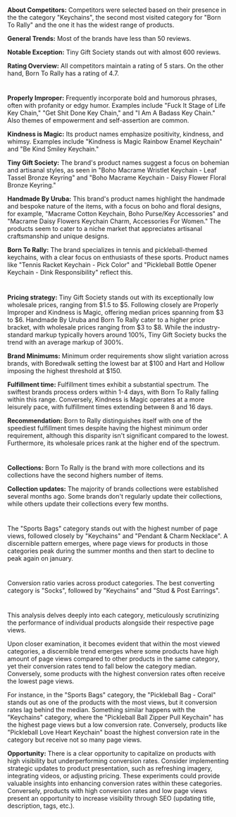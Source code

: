 
<!-- Competitors: Review analysis -->
#

__About Competitors:__ Competitors were selected based on their presence in the the category "Keychains", the second most visited category for "Born To Rally" and the one it has the widest range of products.

__General Trends:__ Most of the brands have less than 50 reviews.

__Notable Exception:__ Tiny Gift Society stands out with almost 600 reviews.

__Rating Overview:__ All competitors maintain a rating of 5 stars. On the other hand, Born To Rally has a rating of 4.7.

#

<!-- Competitors: Product optimization analysis -->

# 

__Properly Improper:__
Frequently incorporate bold and humorous phrases, often with profanity or edgy humor. Examples include "Fuck It Stage of Life Key Chain," "Get Shit Done Key Chain," and "I Am A Badass Key Chain." Also themes of empowerment and self-assertion are common.

__Kindness is Magic:__
Its product names emphasize positivity, kindness, and whimsy. Examples include "Kindness is Magic Rainbow Enamel Keychain" and "Be Kind Smiley Keychain."

__Tiny Gift Society:__
The brand's product names suggest a focus on bohemian and artisanal styles, as seen in "Boho Macrame Wristlet Keychain - Leaf Tassel Bronze Keyring" and "Boho Macrame Keychain - Daisy Flower Floral Bronze Keyring."

__Handmade By Uruba:__
This brand's product names highlight the handmade and bespoke nature of the items, with a focus on boho and floral designs, for example, "Macrame Cotton Keychain, Boho Purse/Key Accessories" and "Macrame Daisy Flowers Keychain Charm, Accessories For Women."
The products seem to cater to a niche market that appreciates artisanal craftsmanship and unique designs.

__Born To Rally:__
The brand specializes in tennis and pickleball-themed keychains, with a clear focus on enthusiasts of these sports. Product names like "Tennis Racket Keychain - Pick Color" and "Pickleball Bottle Opener Keychain - Dink Responsibility" reflect this.

# 

<!-- Competitors: Competitor pricing, minimum order and fulfillment analysis -->

__Pricing strategy:__ Tiny Gift Society stands out with its exceptionally low wholesale prices, ranging from \$1.5 to \$5. Following closely are Properly Improper and Kindness is Magic, offering median prices spanning from \$3 to \$6. Handmade By Uruba and Born To Rally cater to a higher price bracket, with wholesale prices ranging from \$3 to \$8. While the industry-standard markup typically hovers around 100%, Tiny Gift Society bucks the trend with an average markup of 300%.

__Brand Minimums:__ Minimum order requirements show slight variation across brands, with Boredwalk setting the lowest bar at \$100 and Hart and Hollow imposing the highest threshold at \$150.

__Fulfillment time:__ Fulfillment times exhibit a substantial spectrum. The swiftest brands process orders within 1-4 days, with Born To Rally falling within this range. Conversely, Kindness is Magic operates at a more leisurely pace, with fulfillment times extending between 8 and 16 days.

__Recommendation:__ Born to Rally distinguishes itself with one of the speediest fulfillment times despite having the highest minimum order requirement, although this disparity isn't significant compared to the lowest. Furthermore, its wholesale prices rank at the higher end of the spectrum.

#


<!-- Competitors: Competitor collection analysis -->

# 

__Collections:__ Born To Rally is the brand with more collections and its collections have the second highers number of items.

__Collection updates:__ The majority of brands collections were established several months ago. Some brands don't regularly update their collections, while others update their collections every few months.

#

<!-- Product: page views by category last 12 months -->

# 

The "Sports Bags" category stands out with the highest number of page views, followed closely by "Keychains" and "Pendant & Charm Necklace". A discernible pattern emerges, where page views for products in those categories peak during the summer months and then start to decline to peak again on january.

# 

<!-- Product: conversion by category -->

# 

Conversion ratio varies across product categories. The best converting category is "Socks", followed by "Keychains" and "Stud & Post Earrings".


#

<!-- Product: conversion by product -->

# 

This analysis delves deeply into each category, meticulously scrutinizing the performance of individual products alongside their respective page views.

Upon closer examination, it becomes evident that within the most viewed categories, a discernible trend emerges where some products have high amount of page views compared to other products in the same category, yet their conversion rates tend to fall below the category median. Conversely, some products with the highest conversion rates often receive the lowest page views.

For instance, in the "Sports Bags" category, the "Pickleball Bag - Coral" stands out as one of the products with the most views, but it conversion rates lag behind the median. Something similar happens with the "Keychains" category, where the "Pickleball Ball Zipper Pull Keychain" has the highest page views but a low conversion rate.
Conversely, products like "Pickleball Love Heart Keychain" boast the highest conversion rate in the category but receive not so many page views.

__Opportunity:__ There is a clear opportunity to capitalize on products with high visibility but underperforming conversion rates. Consider implementing strategic updates to product presentation, such as refreshing imagery, integrating videos, or adjusting pricing. These experiments could provide valuable insights into enhancing conversion rates within these categories. Conversely, products with high conversion rates and low page views present an opportunity to increase visibility through SEO (updating title, description, tags, etc.).

#

<!-- end -->